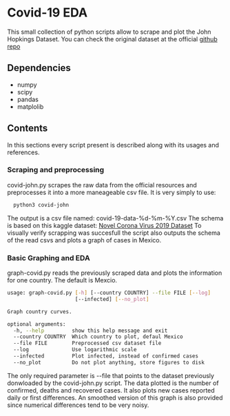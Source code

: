 # Covid-19 EDA
This small collection of python scripts allow to scrape and plot the John Hopkings Dataset. 
You can check the original dataset at the official [github repo](https://github.com/CSSEGISandData/COVID-19) 

## Dependencies
* numpy
* scipy
* pandas
* matplolib

## Contents
In this sections every script present is described along with its usages and references.

### Scraping and preprocessing
covid-john.py scrapes the raw data from the official resources and preprocesses it into a more maneageable csv file. It is very simply to use:
```bash
  python3 covid-john
```
The output is a csv file named: covid-19-data-%d-%m-%Y.csv 
The schema is based on this kaggle dataset: [Novel Corona Virus 2019 Dataset](https://www.kaggle.com/sudalairajkumar/novel-corona-virus-2019-dataset)
To visually verify scrapping was succesfull the script also outputs the schema of the read csvs and plots a graph of cases in Mexico.
 
### Basic Graphing and EDA
graph-covid.py reads the previously scraped data and plots the information for one country. The default is Mexcio.
```bash
usage: graph-covid.py [-h] [--country COUNTRY] --file FILE [--log]
                      [--infected] [--no_plot]

Graph country curves.

optional arguments:
  -h, --help         show this help message and exit
  --country COUNTRY  Which country to plot, defaul Mexico
  --file FILE        Preprocessed csv dataset file
  --log              Use logarithmic scale
  --infected         Plot infected, instead of confirmed cases
  --no_plot          Do not plot anything, store figures to disk

```
The only required parameter is --file that points to the dataset previously donwloaded by the covid-john.py script.
The data plotted is the number of confirmed, deaths and recovered cases. It also plots new cases reported daily or first differences. An smoothed version of this graph is also provided since numerical differences tend to be very noisy.

